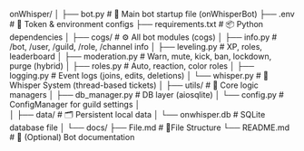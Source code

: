 onWhisper/
│
├── bot.py                  # 🚀 Main bot startup file (onWhisperBot)
├── .env                    # 🔐 Token & environment configs
├── requirements.txt        # 📦 Python dependencies
│
├── cogs/                   # ⚙️ All bot modules (cogs)
│   ├── info.py             # /bot, /user, /guild, /role, /channel info
│   ├── leveling.py         # XP, roles, leaderboard
│   ├── moderation.py       # Warn, mute, kick, ban, lockdown, purge (hybrid)
│   ├── roles.py            # Auto, reaction, color roles
│   ├── logging.py          # Event logs (joins, edits, deletions)
│   └── whisper.py          # 🤫 Whisper System (thread-based tickets)
│
├── utils/                  # 🧠 Core logic managers
│   ├── db_manager.py       # DB layer (aiosqlite)
│   └── config.py           # ConfigManager for guild settings
│    
│
├── data/                   # 🗂 Persistent local data
│   └── onwhisper.db        # SQLite database file
│
└── docs/
    ├── File.md             # 📄File Structure
    └── README.md           # 📄 (Optional) Bot documentation

